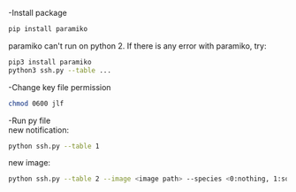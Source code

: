 -Install package
```bash
pip install paramiko
```
  paramiko can't run on python 2. If there is any error with paramiko, try:
```bash
pip3 install paramiko
python3 ssh.py --table ...
```

-Change key file permission
```bash
chmod 0600 jlf
```

-Run py file  
  new notification:
```bash
python ssh.py --table 1
```
  new image:
```bash
python ssh.py --table 2 --image <image path> --species <0:nothing, 1:squirrel, 2:bird>
```
